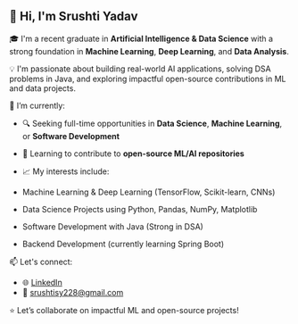 ## 👋 Hi, I'm Srushti Yadav

🎓 I'm a recent graduate in **Artificial Intelligence & Data Science** with a strong foundation in **Machine Learning**, **Deep Learning**, and **Data Analysis**.

💡 I'm passionate about building real-world AI applications, solving DSA problems in Java, and exploring impactful open-source contributions in ML and data projects.

🚀 I’m currently:
- 🔍 Seeking full-time opportunities in **Data Science**, **Machine Learning**, or **Software Development**
- 🤝 Learning to contribute to **open-source ML/AI repositories**

- 📈 My interests include:
- Machine Learning & Deep Learning (TensorFlow, Scikit-learn, CNNs)
- Data Science Projects using Python, Pandas, NumPy, Matplotlib
- Software Development with Java (Strong in DSA)
- Backend Development (currently learning Spring Boot)

📫 Let's connect:
- 🌐 [LinkedIn](www.linkedin.com/in/srushtiyadav)
- 📧 srushtisy228@gmail.com

  
⭐ Let’s collaborate on impactful ML and open-source projects!

<!--
**shrus2283/shrus2283** is a ✨ _special_ ✨ repository because its `README.md` (this file) appears on your GitHub profile.

Here are some ideas to get you started:

- 🔭 I’m currently working on ...
- 🌱 I’m currently learning ...
- 👯 I’m looking to collaborate on ...
- 🤔 I’m looking for help with ...
- 💬 Ask me about ...
- 📫 How to reach me: ...
- 😄 Pronouns: ...
- ⚡ Fun fact: ...
-->
